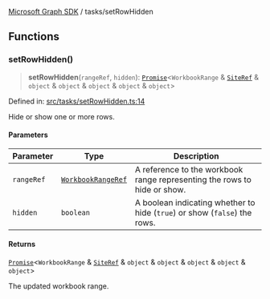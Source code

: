 [Microsoft Graph SDK](../README.md) / tasks/setRowHidden

## Functions

### setRowHidden()

> **setRowHidden**(`rangeRef`, `hidden`): [`Promise`](https://developer.mozilla.org/docs/Web/JavaScript/Reference/Global_Objects/Promise)\<`WorkbookRange` & [`SiteRef`](../SiteRef.md#siteref) & `object` & `object` & `object` & `object` & `object`\>

Defined in: [src/tasks/setRowHidden.ts:14](https://github.com/Future-Secure-AI/microsoft-graph/blob/main/src/tasks/setRowHidden.ts#L14)

Hide or show one or more rows.

#### Parameters

| Parameter | Type | Description |
| ------ | ------ | ------ |
| `rangeRef` | [`WorkbookRangeRef`](../WorkbookRangeRef.md#workbookrangeref) | A reference to the workbook range representing the rows to hide or show. |
| `hidden` | `boolean` | A boolean indicating whether to hide (`true`) or show (`false`) the rows. |

#### Returns

[`Promise`](https://developer.mozilla.org/docs/Web/JavaScript/Reference/Global_Objects/Promise)\<`WorkbookRange` & [`SiteRef`](../SiteRef.md#siteref) & `object` & `object` & `object` & `object` & `object`\>

The updated workbook range.
